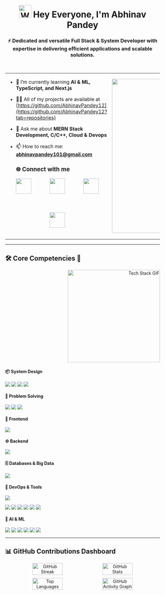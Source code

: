 <h1 align="center">
  <img src="https://media.giphy.com/media/hvRJCLFzcasrR4ia7z/giphy.gif" width="40px" alt="Waving Hand"/>  
  Hey Everyone, I'm Abhinav Pandey
</h1> 
<h3 align="center">⚡ Dedicated and versatile Full Stack & System Developer with expertise in delivering efficient applications and scalable solutions.</h3><br>


<table>
<tr>
<td width="40%" valign="top">

- 🌱 I’m currently learning **AI & ML, TypeScript, and Next.js**  
- 👨‍💻 All of my projects are available at [https://github.com/AbhinavPandey12](https://github.com/AbhinavPandey12?tab=repositories)  
- 💬 Ask me about **MERN Stack Development, C/C++, Cloud & Devops**  
- 📫 How to reach me: **abhinavpandey101@gmail.com**
  


  ### 🌐 Connect with me
  
<div align="center" style="display: flex; justify-content: center; gap: 60px; flex-wrap: wrap; flex-direction: space-evenly">

  <a href="https://www.linkedin.com/in/abhinav-pandey-465914223/" target="_blank" style="text-decoration : none; display : inline-block;">
    <img src="https://skillicons.dev/icons?i=linkedin" height="50"/>
  </a>

  <a href="https://www.hackerrank.com/profile/abhinavpandey101" target="_blank" style="text-decoration : none; display : inline-block;">
    <img src="https://img.icons8.com/external-tal-revivo-filled-tal-revivo/48/000000/external-hackerrank-is-a-technology-company-that-focuses-on-competitive-programming-logo-filled-tal-revivo.png" height="50"/>
  </a>

  <a href="https://leetcode.com/u/abhinavpandey101/" target="_blank" style="text-decoration : none; display : inline-block;">
    <img src="https://img.icons8.com/external-tal-revivo-shadow-tal-revivo/48/000000/external-level-up-your-coding-skills-and-quickly-land-a-job-logo-shadow-tal-revivo.png" height="50"/>
  </a>

  <a href="https://auth.geeksforgeeks.org/user/abhinavpandey101" target="_blank" style="text-decoration : none; display : inline-block;">
    <img src="https://img.icons8.com/color/48/000000/GeeksforGeeks.png" height="50"/>
  </a>

</div>



</td>
<td width="50%" valign="top">

<p align="center">
  <img src="https://media0.giphy.com/media/v1.Y2lkPTc5MGI3NjExcHA2Mmg3cW54amhxMm11am5uM3J0bnc4enVnbTl6anFhdXhwNWM2eCZlcD12MV9pbnRlcm5hbF9naWZfYnlfaWQmY3Q9Zw/qgQUggAC3Pfv687qPC/giphy.gif" alt="Coding" width="500"/>
</p>
</td>
</tr>
</table>

---

## 🛠️ Core Competencies 🧠

<p align="right">
  <img src="https://media0.giphy.com/media/v1.Y2lkPTc5MGI3NjExdWkwbjM3aWhnMTFiNnMyb2I4OTU5b2ZsZmJvN2lweHA0bm95MnZ3dCZlcD12MV9pbnRlcm5hbF9naWZfYnlfaWQmY3Q9Zw/u1WhXLjwgcXpHJBMRM/giphy.gif" width="300" alt="Tech Stack GIF"/>
</p>

#### 📦 System Design  
<p align="left">  
  <img src="https://img.shields.io/badge/Microservices-4CAF50?style=for-the-badge" />  
  <img src="https://img.shields.io/badge/Distributed%20Systems-1976D2?style=for-the-badge" />  
  <img src="https://img.shields.io/badge/Event%20Driven-FF5722?style=for-the-badge" />  
  <img src="https://img.shields.io/badge/Database%20Architecture-64B5F6?style=for-the-badge" />  
</p>

#### 🧩 Problem Solving  
<p align="left">  
  <img src="https://img.shields.io/badge/LeetCode-FFA116?style=for-the-badge" />  
  <img src="https://img.shields.io/badge/Data%20Structures-6A1B9A?style=for-the-badge" />  
  <img src="https://img.shields.io/badge/Algorithms-9C27B0?style=for-the-badge" />  
</p>

#### 🎨 Frontend  
<p align="left">  
  <img src="https://skillicons.dev/icons?i=html,css,js,ts,react,angular,redux,bootstrap,tailwind,figma&perline=12" />  
</p>  

#### ⚙️ Backend  
<p align="left">  
  <img src="https://skillicons.dev/icons?i=nodejs,express,java,spring,py,django&perline=12" />  
</p>  

#### 🗄️ Databases & Big Data  
<p align="left">  
  <img src="https://skillicons.dev/icons?i=mongodb,mysql,postgres,graphql,firebase,hadoop&perline=12" />  
</p>  

#### 🔧 DevOps & Tools  
<p align="left">  
  <img src="https://skillicons.dev/icons?i=docker,jenkins,git,linux,aws,postman,cpp,opencv,pytorch&perline=12" />  
</p>  

<!-- Extra badges for tools not supported by skillicons.dev -->
<p align="left">  
<img src="https://img.shields.io/badge/Cassandra-1287B1?style=for-the-badge&logo=apache-cassandra&logoColor=white" />  
<img src="https://img.shields.io/badge/Hive-FDEE21?style=for-the-badge&logo=apache-hive&logoColor=black" />  
<img src="https://img.shields.io/badge/Matlab-FF7400?style=for-the-badge&logo=mathworks&logoColor=white" />  
<img src="https://img.shields.io/badge/Pandas-150458?style=for-the-badge&logo=pandas&logoColor=white" />  
<img src="https://img.shields.io/badge/Seaborn-3776AB?style=for-the-badge&logo=python&logoColor=white" /> 
<img src="https://img.shields.io/badge/PySpark-E25A1C?style=for-the-badge&logo=apachespark&logoColor=white" />
</p>  

#### 🤖 AI & ML  
<p align="left">  
  <img src="https://img.shields.io/badge/ChatGPT-74aa9c?style=for-the-badge&logo=openai&logoColor=white" />  
  <img src="https://img.shields.io/badge/GitHub%20Copilot-000000?style=for-the-badge&logo=githubcopilot&logoColor=white" />  
  <img src="https://img.shields.io/badge/Cursor-4A90E2?style=for-the-badge&logo=cursor&logoColor=white" />  
  <img src="https://img.shields.io/badge/LLaMA-FF6F00?style=for-the-badge&logo=meta&logoColor=white" />  
  <img src="https://img.shields.io/badge/OpenAI-412991?style=for-the-badge&logo=openai&logoColor=white" />  
  <img src="https://img.shields.io/badge/Mistral-AF67E9?style=for-the-badge&logo=mistral&logoColor=white" />  
</p>

---

## 📊 GitHub Contributions Dashboard  

<div align="center" style="display: flex; flex-wrap: wrap; justify-content: center; gap: 10px; margin: 10px;">

  <img src="https://github-readme-streak-stats.herokuapp.com?user=AbhinavPandey12&theme=radical&hide_border=true" alt="GitHub Streak" width="45%" />
  
  <img src="https://github-readme-stats.vercel.app/api?username=AbhinavPandey12&show_icons=true&theme=radical&hide_border=true" alt="GitHub Stats" width="45%" />
  
  <img src="https://github-readme-stats.vercel.app/api/top-langs/?username=AbhinavPandey12&layout=compact&theme=radical&hide_border=true" alt="Top Languages" width="45%" />
  
  <img src="https://github-readme-activity-graph.vercel.app/graph?username=AbhinavPandey12&theme=radical&hide_border=true" alt="GitHub Activity Graph" width="45%" />

</div>
